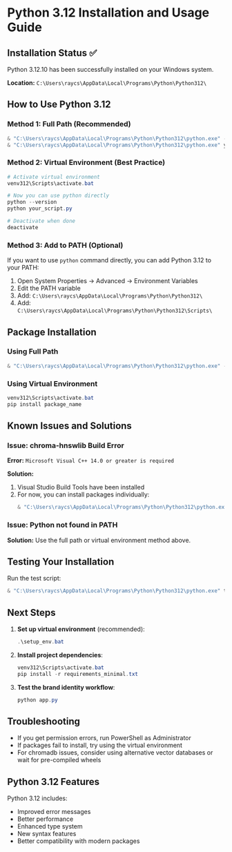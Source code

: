 # Python 3.12 Installation and Usage Guide

## Installation Status ✅

Python 3.12.10 has been successfully installed on your Windows system.

**Location:** `C:\Users\raycs\AppData\Local\Programs\Python\Python312\`

## How to Use Python 3.12

### Method 1: Full Path (Recommended)
```powershell
& "C:\Users\raycs\AppData\Local\Programs\Python\Python312\python.exe" --version
& "C:\Users\raycs\AppData\Local\Programs\Python\Python312\python.exe" your_script.py
```

### Method 2: Virtual Environment (Best Practice)
```powershell
# Activate virtual environment
venv312\Scripts\activate.bat

# Now you can use python directly
python --version
python your_script.py

# Deactivate when done
deactivate
```

### Method 3: Add to PATH (Optional)
If you want to use `python` command directly, you can add Python 3.12 to your PATH:

1. Open System Properties → Advanced → Environment Variables
2. Edit the PATH variable
3. Add: `C:\Users\raycs\AppData\Local\Programs\Python\Python312\`
4. Add: `C:\Users\raycs\AppData\Local\Programs\Python\Python312\Scripts\`

## Package Installation

### Using Full Path
```powershell
& "C:\Users\raycs\AppData\Local\Programs\Python\Python312\python.exe" -m pip install package_name
```

### Using Virtual Environment
```powershell
venv312\Scripts\activate.bat
pip install package_name
```

## Known Issues and Solutions

### Issue: chroma-hnswlib Build Error
**Error:** `Microsoft Visual C++ 14.0 or greater is required`

**Solution:** 
1. Visual Studio Build Tools have been installed
2. For now, you can install packages individually:
   ```powershell
   & "C:\Users\raycs\AppData\Local\Programs\Python\Python312\python.exe" -m pip install streamlit langchain-openai
   ```

### Issue: Python not found in PATH
**Solution:** Use the full path or virtual environment method above.

## Testing Your Installation

Run the test script:
```powershell
& "C:\Users\raycs\AppData\Local\Programs\Python\Python312\python.exe" test_python.py
```

## Next Steps

1. **Set up virtual environment** (recommended):
   ```powershell
   .\setup_env.bat
   ```

2. **Install project dependencies**:
   ```powershell
   venv312\Scripts\activate.bat
   pip install -r requirements_minimal.txt
   ```

3. **Test the brand identity workflow**:
   ```powershell
   python app.py
   ```

## Troubleshooting

- If you get permission errors, run PowerShell as Administrator
- If packages fail to install, try using the virtual environment
- For chromadb issues, consider using alternative vector databases or wait for pre-compiled wheels

## Python 3.12 Features

Python 3.12 includes:
- Improved error messages
- Better performance
- Enhanced type system
- New syntax features
- Better compatibility with modern packages 